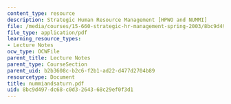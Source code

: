 ```yaml
---
content_type: resource
description: Strategic Human Resource Management [HPWO and NUMMI]
file: /media/courses/15-660-strategic-hr-management-spring-2003/8bc9d497dc68c0d3264368c29ef0f3d1_nummiandsaturn.pdf
file_type: application/pdf
learning_resource_types:
- Lecture Notes
ocw_type: OCWFile
parent_title: Lecture Notes
parent_type: CourseSection
parent_uid: b2b3608c-b2c6-f2b1-ad22-d477d2704b89
resourcetype: Document
title: nummiandsaturn.pdf
uid: 8bc9d497-dc68-c0d3-2643-68c29ef0f3d1
---
```

